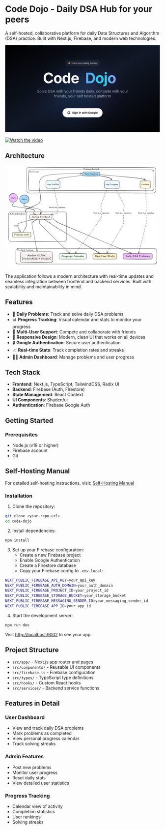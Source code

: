 # Code Dojo - Daily DSA Hub for your peers

A self-hosted, collaborative platform for daily Data Structures and Algorithm (DSA) practice. Built with Next.js, Firebase, and modern web technologies.

![Homepage](preview/home.png)

[![Watch the video](preview/dojo-preview.gif)](https://github.com/mc095/dsa/blob/main/preview/dojo-fast.mp4)

## Architecture

![Architecture](preview/arch.png)

The application follows a modern architecture with real-time updates and seamless integration between frontend and backend services. Built with scalability and maintainability in mind.

## Features

- 🎯 **Daily Problems**: Track and solve daily DSA problems
- 📊 **Progress Tracking**: Visual calendar and stats to monitor your progress
- 👥 **Multi-User Support**: Compete and collaborate with friends
- 📱 **Responsive Design**: Modern, clean UI that works on all devices
- 🔒 **Google Authentication**: Secure user authentication
- 📈 **Real-time Stats**: Track completion rates and streaks
- 👨‍💼 **Admin Dashboard**: Manage problems and user progress

## Tech Stack

- **Frontend**: Next.js, TypeScript, TailwindCSS, Radix UI
- **Backend**: Firebase (Auth, Firestore)
- **State Management**: React Context
- **UI Components**: Shadcn/ui
- **Authentication**: Firebase Google Auth

## Getting Started

### Prerequisites

- Node.js (v18 or higher)
- Firebase account
- Git

## Self-Hosting Manual

For detailed self-hosting instructions, visit:
[Self-Hosting Manual](https://mc095.github.io/jsonparser/self-hosting-manual)

### Installation

1. Clone the repository:
```bash
git clone <your-repo-url>
cd code-dojo
```

2. Install dependencies:
```bash
npm install
```

3. Set up your Firebase configuration:
   - Create a new Firebase project
   - Enable Google Authentication
   - Create a Firestore database
   - Copy your Firebase config to `.env.local`:

```bash
NEXT_PUBLIC_FIREBASE_API_KEY=your_api_key
NEXT_PUBLIC_FIREBASE_AUTH_DOMAIN=your_auth_domain
NEXT_PUBLIC_FIREBASE_PROJECT_ID=your_project_id
NEXT_PUBLIC_FIREBASE_STORAGE_BUCKET=your_storage_bucket
NEXT_PUBLIC_FIREBASE_MESSAGING_SENDER_ID=your_messaging_sender_id
NEXT_PUBLIC_FIREBASE_APP_ID=your_app_id
```

4. Start the development server:
```bash
npm run dev
```

Visit [http://localhost:9002](http://localhost:9002) to see your app.

## Project Structure

- `src/app/` - Next.js app router and pages
- `src/components/` - Reusable UI components
- `src/firebase.ts` - Firebase configuration
- `src/types/` - TypeScript type definitions
- `src/hooks/` - Custom React hooks
- `src/services/` - Backend service functions

## Features in Detail

### User Dashboard
- View and track daily DSA problems
- Mark problems as completed
- View personal progress calendar
- Track solving streaks

### Admin Features
- Post new problems
- Monitor user progress
- Reset daily stats
- View detailed user statistics

### Progress Tracking
- Calendar view of activity
- Completion statistics
- User rankings
- Solving streaks



